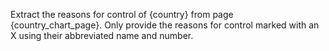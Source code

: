 Extract the reasons for control of {country} from page {country_chart_page}. Only provide the reasons for control marked with an X using their abbreviated name and number. 